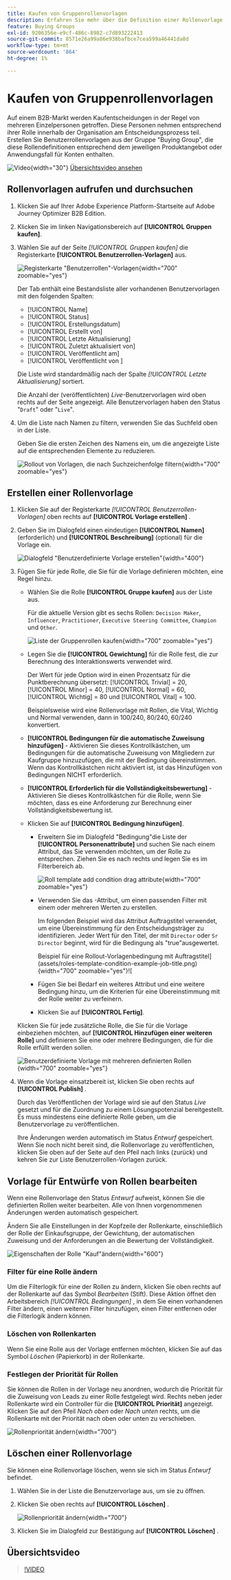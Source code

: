 ```yaml
---
title: Kaufen von Gruppenrollenvorlagen
description: Erfahren Sie mehr über die Definition einer Rollenvorlage, die als eine Käufergruppenkomponente verwendet werden soll.
feature: Buying Groups
exl-id: 9206356e-e9cf-486c-8982-c7d893222413
source-git-commit: 8571e26a99a86e938bafbce7cea599a46441da8d
workflow-type: tm+mt
source-wordcount: '864'
ht-degree: 1%

---
```


# Kaufen von Gruppenrollenvorlagen

Auf einem B2B-Markt werden Kaufentscheidungen in der Regel von mehreren Einzelpersonen getroffen. Diese Personen nehmen entsprechend ihrer Rolle innerhalb der Organisation am Entscheidungsprozess teil. Erstellen Sie Benutzerrollenvorlagen aus der Gruppe &quot;Buying Group&quot;, die diese Rollendefinitionen entsprechend dem jeweiligen Produktangebot oder Anwendungsfall für Konten enthalten.

![Video](../../assets/do-not-localize/icon-video.svg){width="30"} [Übersichtsvideo ansehen](#overview-video)

## Rollenvorlagen aufrufen und durchsuchen

1. Klicken Sie auf Ihrer Adobe Experience Platform-Startseite auf Adobe Journey Optimizer B2B Edition.

1. Klicken Sie im linken Navigationsbereich auf **[!UICONTROL Gruppen kaufen]**.

1. Wählen Sie auf der Seite _[!UICONTROL Gruppen kaufen]_ die Registerkarte **[!UICONTROL Benutzerrollen-Vorlagen]** aus.

   ![Registerkarte &quot;Benutzerrollen&quot;-Vorlagen](assets/roles-templates-tab.png){width="700" zoomable="yes"}

   Der Tab enthält eine Bestandsliste aller vorhandenen Benutzervorlagen mit den folgenden Spalten:

   * [!UICONTROL Name]
   * [!UICONTROL Status]
   * [!UICONTROL Erstellungsdatum]
   * [!UICONTROL Erstellt von]
   * [!UICONTROL Letzte Aktualisierung]
   * [!UICONTROL Zuletzt aktualisiert von]
   * [!UICONTROL Veröffentlicht am]
   * [!UICONTROL Veröffentlicht von ]

   Die Liste wird standardmäßig nach der Spalte _[!UICONTROL Letzte Aktualisierung]_ sortiert.

   Die Anzahl der (veröffentlichten) _Live_-Benutzervorlagen wird oben rechts auf der Seite angezeigt. Alle Benutzervorlagen haben den Status &quot;`Draft`&quot; oder &quot;`Live`&quot;.

1. Um die Liste nach Namen zu filtern, verwenden Sie das Suchfeld oben in der Liste.

   Geben Sie die ersten Zeichen des Namens ein, um die angezeigte Liste auf die entsprechenden Elemente zu reduzieren.

   ![Rollout von Vorlagen, die nach Suchzeichenfolge filtern](assets/roles-templates-search.png){width="700" zoomable="yes"}

## Erstellen einer Rollenvorlage

1. Klicken Sie auf der Registerkarte _[!UICONTROL Benutzerrollen-Vorlagen]_ oben rechts auf **[!UICONTROL Vorlage erstellen]** .

1. Geben Sie im Dialogfeld einen eindeutigen **[!UICONTROL Namen]** (erforderlich) und **[!UICONTROL Beschreibung]** (optional) für die Vorlage ein.

   ![Dialogfeld &quot;Benutzerdefinierte Vorlage erstellen&quot;](assets/roles-template-create-dialog.png){width="400"}

1. Fügen Sie für jede Rolle, die Sie für die Vorlage definieren möchten, eine Regel hinzu.

   * Wählen Sie die Rolle **[!UICONTROL Gruppe kaufen]** aus der Liste aus.

     Für die aktuelle Version gibt es sechs Rollen: `Decision Maker`, `Influencer`, `Practitioner`, `Executive Steering Committee`, `Champion` und `Other`.

     ![Liste der Gruppenrollen kaufen](./assets/roles-template-create-roles-list.png){width="700" zoomable="yes"}

   * Legen Sie die **[!UICONTROL Gewichtung]** für die Rolle fest, die zur Berechnung des Interaktionswerts verwendet wird.

     Der Wert für jede Option wird in einen Prozentsatz für die Punktberechnung übersetzt: [!UICONTROL Trivial] = 20, [!UICONTROL Minor] = 40, [!UICONTROL Normal] = 60, [!UICONTROL Wichtig] = 80 und [!UICONTROL Vital] = 100.

     Beispielsweise wird eine Rollenvorlage mit Rollen, die Vital, Wichtig und Normal verwenden, dann in 100/240, 80/240, 60/240 konvertiert.

   * **[!UICONTROL Bedingungen für die automatische Zuweisung hinzufügen]** - Aktivieren Sie dieses Kontrollkästchen, um Bedingungen für die automatische Zuweisung von Mitgliedern zur Kaufgruppe hinzuzufügen, die mit der Bedingung übereinstimmen. Wenn das Kontrollkästchen nicht aktiviert ist, ist das Hinzufügen von Bedingungen NICHT erforderlich.

   * **[!UICONTROL Erforderlich für die Vollständigkeitsbewertung]** - Aktivieren Sie dieses Kontrollkästchen für die Rolle, wenn Sie möchten, dass es eine Anforderung zur Berechnung einer Vollständigkeitsbewertung ist.

   * Klicken Sie auf **[!UICONTROL Bedingung hinzufügen]**.

      * Erweitern Sie im Dialogfeld &quot;Bedingung&quot;die Liste der **[!UICONTROL Personenattribute]** und suchen Sie nach einem Attribut, das Sie verwenden möchten, um der Rolle zu entsprechen. Ziehen Sie es nach rechts und legen Sie es im Filterbereich ab.

        ![Roll template add condition drag attribute](assets/roles-template-role-attribute.png){width="700" zoomable="yes"}

      * Verwenden Sie das -Attribut, um einen passenden Filter mit einem oder mehreren Werten zu erstellen.

        Im folgenden Beispiel wird das Attribut Auftragstitel verwendet, um eine Übereinstimmung für den Entscheidungsträger zu identifizieren. Jeder Wert für den Titel, der mit `Director` oder `Sr Director` beginnt, wird für die Bedingung als &quot;true&quot;ausgewertet.

        Beispiel für eine Rollout-Vorlagenbedingung mit Auftragstitel](assets/roles-template-condition-example-job-title.png){width="700" zoomable="yes"}![

      * Fügen Sie bei Bedarf ein weiteres Attribut und eine weitere Bedingung hinzu, um die Kriterien für eine Übereinstimmung mit der Rolle weiter zu verfeinern.

      * Klicken Sie auf **[!UICONTROL Fertig]**.

   Klicken Sie für jede zusätzliche Rolle, die Sie für die Vorlage einbeziehen möchten, auf **[!UICONTROL Hinzufügen einer weiteren Rolle]** und definieren Sie eine oder mehrere Bedingungen, die für die Rolle erfüllt werden sollen.

   ![Benutzerdefinierte Vorlage mit mehreren definierten Rollen ](assets/roles-template-multiple-roles.png){width="700" zoomable="yes"}

1. Wenn die Vorlage einsatzbereit ist, klicken Sie oben rechts auf **[!UICONTROL Publish]** .

   Durch das Veröffentlichen der Vorlage wird sie auf den Status _Live_ gesetzt und für die Zuordnung zu einem Lösungspotenzial bereitgestellt. Es muss mindestens eine definierte Rolle geben, um die Benutzervorlage zu veröffentlichen.

   Ihre Änderungen werden automatisch im Status _Entwurf_ gespeichert. Wenn Sie noch nicht bereit sind, die Rollenvorlage zu veröffentlichen, klicken Sie oben auf der Seite auf den Pfeil nach links (zurück) und kehren Sie zur Liste Benutzerrollen-Vorlagen zurück.

## Vorlage für Entwürfe von Rollen bearbeiten

Wenn eine Rollenvorlage den Status _Entwurf_ aufweist, können Sie die definierten Rollen weiter bearbeiten. Alle von Ihnen vorgenommenen Änderungen werden automatisch gespeichert.

Ändern Sie alle Einstellungen in der Kopfzeile der Rollenkarte, einschließlich der Rolle der Einkaufsgruppe, der Gewichtung, der automatischen Zuweisung und der Anforderungen an die Bewertung der Vollständigkeit.

![Eigenschaften der Rolle &quot;Kauf&quot;ändern](./assets/roles-template-role-properties.png){width="600"}

### Filter für eine Rolle ändern

Um die Filterlogik für eine der Rollen zu ändern, klicken Sie oben rechts auf der Rollenkarte auf das Symbol _Bearbeiten_ (Stift). Diese Aktion öffnet den Arbeitsbereich _[!UICONTROL Bedingungen]_ , in dem Sie einen vorhandenen Filter ändern, einen weiteren Filter hinzufügen, einen Filter entfernen oder die Filterlogik ändern können.

### Löschen von Rollenkarten

Wenn Sie eine Rolle aus der Vorlage entfernen möchten, klicken Sie auf das Symbol _Löschen_ (Papierkorb) in der Rollenkarte.

### Festlegen der Priorität für Rollen

Sie können die Rollen in der Vorlage neu anordnen, wodurch die Priorität für die Zuweisung von Leads zu einer Rolle festgelegt wird. Rechts neben jeder Rollenkarte wird ein Controller für die **[!UICONTROL Priorität]** angezeigt. Klicken Sie auf den Pfeil _Nach oben_ oder _Nach unten_ rechts, um die Rollenkarte mit der Priorität nach oben oder unten zu verschieben.

![Rollenpriorität ändern](./assets/roles-template-role-priority.png){width="700"}

## Löschen einer Rollenvorlage

Sie können eine Rollenvorlage löschen, wenn sie sich im Status _Entwurf_ befindet.

1. Wählen Sie in der Liste die Benutzervorlage aus, um sie zu öffnen.

1. Klicken Sie oben rechts auf **[!UICONTROL Löschen]** .

   ![Rollenpriorität ändern](./assets/roles-template-delete.png){width="700"}

1. Klicken Sie im Dialogfeld zur Bestätigung auf **[!UICONTROL Löschen]** .

## Übersichtsvideo

>[!VIDEO](https://video.tv.adobe.com/v/3433079/?learn=on)

